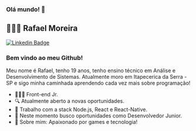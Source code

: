 ### Olá mundo! 👋

## 👨🏻‍💻 Rafael Moreira
[![Linkedin Badge](https://img.shields.io/badge/-LinkedIn-blue?style=flat-square&logo=Linkedin&logoColor=white&link=https://www.linkedin.com/in/david-santos-a482041b2/)](https://www.linkedin.com/in/david-santos-a482041b2/)
### Bem vindo ao meu Github!
Meu nome é Rafael, tenho 19 anos, tenho ensino técnico em Análise e Desenvolvimento de Sistemas. Atualmente moro em Itapecerica da Serra - SP e sigo minha caminhada aprendendo cada vez mais sobre programação!
- 👨🏻‍💻 Front-end Jr.
- 🔍 Atualmente aberto a novas oportunidades.
- 📰 Trabalho com a stack Node.js, React e React-Native.
- 📡 Neste momento busco oportunidades como Desenvolvedor Junior.
- 💬 Sobre mim: Apaixonado por games e tecnologia!
